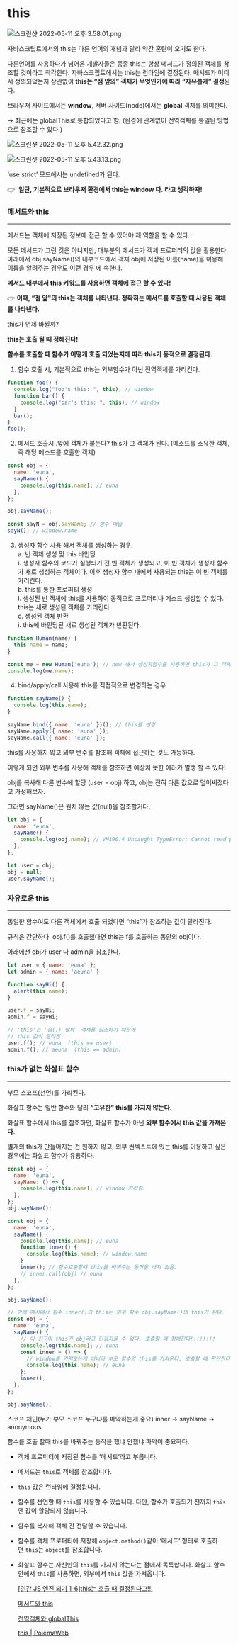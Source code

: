 # this

![스크린샷 2022-05-11 오후 3.58.01.png](https://pale-freighter-43a.notion.site/image/https%3A%2F%2Fs3-us-west-2.amazonaws.com%2Fsecure.notion-static.com%2Fec75effc-88c3-4cee-b973-a8fcc08a13b4%2F%E1%84%89%E1%85%B3%E1%84%8F%E1%85%B3%E1%84%85%E1%85%B5%E1%86%AB%E1%84%89%E1%85%A3%E1%86%BA_2022-05-11_%E1%84%8B%E1%85%A9%E1%84%92%E1%85%AE_3.58.01.png?table=block&id=45d8b347-2069-48a1-a8c9-40a0a2c1cad4&spaceId=07c9824f-8fb4-4d32-b4e1-f618c474c29f&width=770&userId=&cache=v2)

자바스크립트에서의 this는 다른 언어의 개념과 달라 약간 혼란이 오기도 한다.

다른언어를 사용하다가 넘어온 개발자들은 종종 this는 항상 메서드가 정의된 객체를 참조할 것이라고 착각한다. 자바스크립트에서는 this는 런타임에 결정된다. 메서드가 어디서 정의되었는지 상관없이 **this는 “점 앞의” 객체가 무엇인가에 따라 “자유롭게” 결정**된다.

브라우저 사이드에서는 **window**, 서버 사이드(node)에서는 **global** 객체를 의미한다.

→ 최근에는 globalThis로 통합되었다고 함. (환경에 관계없이 전역객체를 통일된 방법으로 참조할 수 있다.)

![스크린샷 2022-05-11 오후 5.42.32.png](https://pale-freighter-43a.notion.site/image/https%3A%2F%2Fs3-us-west-2.amazonaws.com%2Fsecure.notion-static.com%2F069bf1ee-489e-4971-bb6b-113ca236306e%2F%E1%84%89%E1%85%B3%E1%84%8F%E1%85%B3%E1%84%85%E1%85%B5%E1%86%AB%E1%84%89%E1%85%A3%E1%86%BA_2022-05-11_%E1%84%8B%E1%85%A9%E1%84%92%E1%85%AE_5.42.32.png?table=block&id=5c5a9c2b-d3d4-4fdf-ba9a-bece27c583f7&spaceId=07c9824f-8fb4-4d32-b4e1-f618c474c29f&width=380&userId=&cache=v2)

![스크린샷 2022-05-11 오후 5.43.13.png](https://pale-freighter-43a.notion.site/image/https%3A%2F%2Fs3-us-west-2.amazonaws.com%2Fsecure.notion-static.com%2F3450992c-9e43-4256-aed6-c259c8a853b6%2F%E1%84%89%E1%85%B3%E1%84%8F%E1%85%B3%E1%84%85%E1%85%B5%E1%86%AB%E1%84%89%E1%85%A3%E1%86%BA_2022-05-11_%E1%84%8B%E1%85%A9%E1%84%92%E1%85%AE_5.43.13.png?table=block&id=350f7c38-5839-487b-9342-e63cd0b4a562&spaceId=07c9824f-8fb4-4d32-b4e1-f618c474c29f&width=480&userId=&cache=v2)

‘use strict’ 모드에서는 undefined가 된다.

👉  **일단, 기본적으로 브라우저 환경에서 this는 window 다. 라고 생각하자!**


### 메서드와 this
---

메서드는 객체에 저장된 정보에 접근 할 수 있어야 제 역할을 할 수 있다.

모든 메서드가 그런 것은 아니지만, 대부분의 메서드가 객체 프로퍼티의 값을 활용한다. 아래에서 obj.sayName()의 내부코드에서 객체 obj에 저장된 이름(name)을 이용해 이름을 알려주는 경우도 이런 경우 에 속한다.

**메서드 내부에서 this 키워드를 사용하면 객체에 접근 할 수 있다!**

👉 **이때, “점 앞"의 this는 객체를 나타낸다. 정확히는 메서드를 호출할 때 사용된 객체를 나타낸다.**

this가 언제 바뀔까?

**this는 호출 될 때 정해진다!**

**함수를 호출할 때 함수가 어떻게 호출 되었는지에 따라 this가 동적으로 결정된다.**

1. 함수 호출 시, 기본적으로 this는 외부함수가 아닌 전역객체를 가리킨다.

```jsx
function foo() {
  console.log("foo's this: ", this); // window
  function bar() {
    console.log("bar's this: ", this); // window
  }
  bar();
}
foo();
```

2. 메서드 호출시 .앞에 객체가 붙는다? this가 그 객체가 된다. (메소드를 소유한 객체, 즉 해당 메소드를 호출한 객체)

```jsx
const obj = {
  name: 'euna',
  sayName() {
    console.log(this.name); // euna
  },
};

obj.sayName();

const sayN = obj.sayName; // 함수 대입
sayN(); // window.name
```

3. 생성자 함수 사용 해서 객체를 생성하는 경우. <br/>
   a. 빈 객체 생성 및 this 바인딩 <br/>
        i. 생성자 함수의 코드가 실행되기 전 빈 객체가 생성되고, 이 빈 객체가 생성자 함수가 새로 생성하는 객체이다. 이후 생성자 함수 내에서 사용되는 this는 이 빈 객체를 가리킨다. <br/>
   b. this를 통한 프로퍼티 생성 <br/>
        i. 생성된 빈 객체에 this를 사용하여 동적으로 프로퍼티나 메소드 생성할 수 있다. this는 새로 생성된 객체를 가리킨다. <br/>
   c. 생성된 객체 반환 <br/>
        i. this에 바인딩된 새로 생성된 객체가 반환된다. <br/>

```jsx
function Human(name) {
  this.name = name;
}

const me = new Human('euna'); // new 해서 생성자함수를 사용하면 this가 그 객체 자기 자신이 된다.
console.log(me.name);
```

4. bind/apply/call 사용해 this를 직접적으로 변경하는 경우

```jsx
function sayName() {
  console.log(this.name);
}

sayName.bind({ name: 'euna' })(); // this를 변경.
sayName.apply({ name: 'euna' });
sayName.call({ name: 'euna' });
```

this를 사용하지 않고 외부 변수를 참조해 객체에 접근하는 것도 가능하다.

이렇게 되면 외부 변수를 사용해 객체를 참조하면 예상치 못한 에러가 발생 할 수 있다!

obj를 복사해 다른 변수에 할당 (user = obj) 하고, obj는 전혀 다른 값으로 덮어써졌다고 가정해보자.

그러면 sayName()은 원치 않는 값(null)을 참조할거다.

```jsx
let obj = {
  name: 'euna',
  sayName() {
    console.log(obj.name); // VM190:4 Uncaught TypeError: Cannot read properties of null (reading 'name')
  },
};

let user = obj;
obj = null;
user.sayName();
```


### 자유로운 this
---

동일한 함수여도 다른 객체에서 호출 되었다면 “this”가 참조하는 값이 달라진다.

규칙은 간단하다. obj.f()를 호출했다면 this는 f를 호출하는 동안의 obj이다.

아래에선 obj가 user 나 admin을 참조한다.

```jsx
let user = { name: 'euna' };
let admin = { name: 'aeuna' };

function sayHi() {
  alert(this.name);
}

user.f = sayHi;
admin.f = sayHi;

// 'this'는 '점(.) 앞의' 객체를 참조하기 때문에
// this 값이 달라짐
user.f(); // euna  (this == user)
admin.f(); // aeuna  (this == admin)
```


### this가 없는 화살표 함수
---

부모 스코프(선언)를 가리킨다.

화살표 함수는 일반 함수와 달리 **“고유한" this를 가지지 않는다**.

화살표 함수에서 this를 참조하면, 화살표 함수가 아닌 **외부 함수에서 this 값을 가져온다**.

별개의 this가 만들어지는 건 원하지 않고, 외부 컨텍스트에 있는 this를 이용하고 싶은 경우에는 화살표 함수가 유용하다.

```jsx
const obj = {
  name: 'euna',
  sayName: () => {
    console.log(this.name); // window 가리킴.
  },
};
obj.sayName();
```

```jsx
const obj = {
  name: 'euna',
  sayName() {
    console.log(this.name); // euna
    function inner() {
      console.log(this.name); // window.name
    }
    inner(); // 함수호출할때 this를 바꿔주는 동작을 하지 않음.
    // inner.call(obj) // euna
  },
};

obj.sayName();

// 아래 예시에서 함수 inner()의 this는 외부 함수 obj.sayName()의 this가 된다.
const obj = {
  name: 'euna',
  sayName() {
    // 이 친구의 this가 obj라고 단정지을 수 없다. 호출할 때 정해진다!!!!!!!!
    console.log(this.name); // euna
    const inner = () => {
      // window를 가져오는게 아니라 부모 함수의 this를 가져온다. 호출할 때 판단한다. sayName은 obj.sayName 이때 this가 obj로 결정됨.
      console.log(this.name); // euna
    };
    inner();
  },
};

obj.sayName();
```

스코프 체인(누가 부모 스코프 누구냐를 파악하는게 중요) inner → sayName → anonymous

함수를 호출 할때 this를 바꿔주는 동작을 했냐 안했냐 파악이 중요하다.

- 객체 프로퍼티에 저장된 함수를 '메서드’라고 부릅니다.
- 메서드는 `this`로 객체를 참조합니다.
- `this` 값은 런타임에 결정됩니다.
- 함수를 선언할 때 `this`를 사용할 수 있습니다. 다만, 함수가 호출되기 전까지 `this`엔 값이 할당되지 않습니다.
- 함수를 복사해 객체 간 전달할 수 있습니다.
- 함수를 객체 프로퍼티에 저장해 `object.method()`같이 ‘메서드’ 형태로 호출하면 `this`는 `object`를 참조합니다.
- 화살표 함수는 자신만의 `this`를 가지지 않는다는 점에서 독특합니다. 화살표 함수 안에서 `this`를 사용하면, 외부에서 `this` 값을 가져옵니다.

    [[인간 JS 엔진 되기 1-6]this는 호출 때 결정된다고!!!](https://www.youtube.com/watch?v=pgo6URFz8tc)

    [메서드와 this](https://ko.javascript.info/object-methods)

    [전역객체와 globalThis](https://hoya-kim.github.io/2021/10/02/globalThis/)

    [this | PoiemaWeb](https://poiemaweb.com/js-this)
